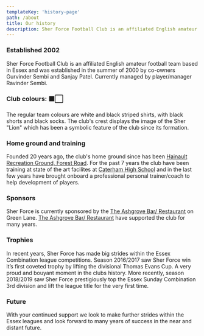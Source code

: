 ```yaml
---
templateKey: 'history-page'
path: /about
title: Our history
description: Sher Force Football Club is an affiliated English amateur football team based in Essex and was established in the summer of 2000 by co-owners Gurvinder Sembi and Sanjay Patel
---
```

### Established 2002
Sher Force Football Club is an affiliated English amateur football team based in Essex and was established in the summer of 2000 by co-owners Gurvinder Sembi and Sanjay Patel. Currently managed by player/manager Ravinder Sembi.

### Club colours: ⬛⬜
The regular team colours are white and black striped shirts, with black shorts and  black socks. The club's crest displays the image of the Sher "Lion" which has been a symbolic feature of the club since its formation.

### Home ground and training
Founded 20 years ago, the club's home ground since has been [Hainault Recreation Ground, Forest Road](https://www.google.co.uk/maps/place/Hainault+Recreation+Ground/@51.6013633,0.1028352,706m/data=!3m1!1e3!4m5!3m4!1s0x47d8a3f812445687:0xbaa0710efec16f91!8m2!3d51.5998872!4d0.1047771). For the past 7 years the club have been training at state of the art facilites at [Caterham High School](https://www.google.co.uk/maps/place/Caterham/@51.593455,0.0604309,471m/data=!3m1!1e3!4m5!3m4!1s0x0:0x7f63e392adb97bd5!8m2!3d51.5936371!4d0.062301) and in the last few years have brought onboard a professional personal trainer/coach to help development of players.

### Sponsors
Sher Force is currently sponsored by the [The Ashgrove Bar/ Restaurant](https://www.ashgroverestaurant.co.uk) on Green Lane. [The Ashgrove Bar/ Restaurant](https://www.ashgroverestaurant.co.uk) have supported the club for many years.

### Trophies
In recent years, Sher Force has made big strides within the Essex Combination league competitions. Season 2016/2017 saw Sher Force win it’s first coveted trophy by lifting the divisional Thomas Evans Cup. A very proud and bouyant moment in the clubs history. More recently, season 2018/2019 saw Sher Force prestigiously top the Essex Sunday Combination 3rd division and lift the league title for the very first time.

### Future
With your continued support we look to make further strides within the Essex leagues and look forward to many years of success in the near and distant future.

